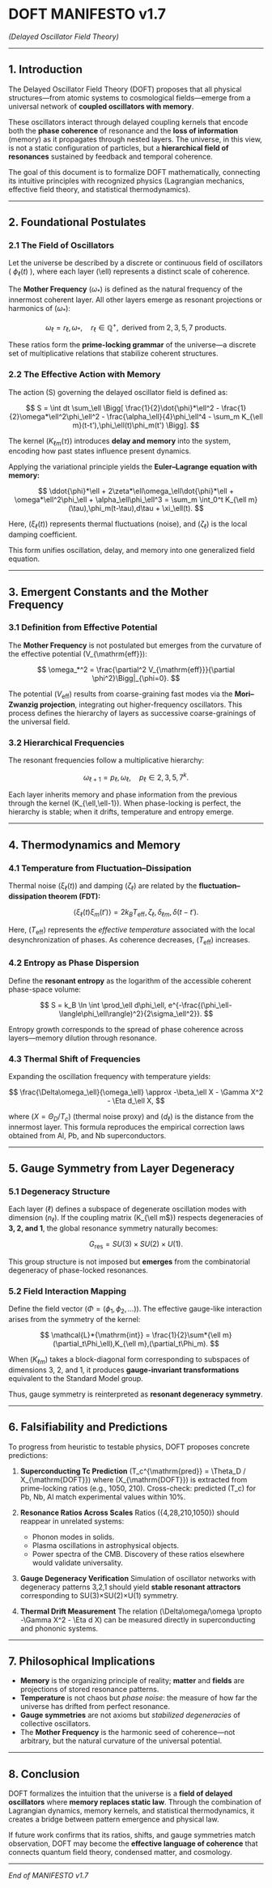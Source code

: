 # DOFT MANIFESTO v1.7

*(Delayed Oscillator Field Theory)*

---

## 1. Introduction

The Delayed Oscillator Field Theory (DOFT) proposes that all physical structures—from atomic systems to cosmological fields—emerge from a universal network of **coupled oscillators with memory**.

These oscillators interact through delayed coupling kernels that encode both the **phase coherence** of resonance and the **loss of information** (memory) as it propagates through nested layers. The universe, in this view, is not a static configuration of particles, but a **hierarchical field of resonances** sustained by feedback and temporal coherence.

The goal of this document is to formalize DOFT mathematically, connecting its intuitive principles with recognized physics (Lagrangian mechanics, effective field theory, and statistical thermodynamics).

---

## 2. Foundational Postulates

### 2.1 The Field of Oscillators

Let the universe be described by a discrete or continuous field of oscillators ( $\phi_\ell(t)$ ), where each layer (\ell) represents a distinct scale of coherence.

The **Mother Frequency** ($\omega_*$) is defined as the natural frequency of the innermost coherent layer. All other layers emerge as resonant projections or harmonics of ($\omega_*$):

$$
\omega_\ell = r_\ell,\omega_*, \quad r_\ell \in \mathbb{Q}^+,\text{ derived from } {2,3,5,7}\text{ products.}
$$

These ratios form the **prime-locking grammar** of the universe—a discrete set of multiplicative relations that stabilize coherent structures.

### 2.2 The Effective Action with Memory

The action (S) governing the delayed oscillator field is defined as:

$$
S = \int dt \sum_\ell \Bigg[ \frac{1}{2}\dot{\phi}*\ell^2 - \frac{1}{2}\omega*\ell^2\phi_\ell^2 - \frac{\alpha_\ell}{4}\phi_\ell^4 - \sum_m K_{\ell m}(t-t'),\phi_\ell(t)\phi_m(t') \Bigg].
$$

The kernel ($K_{\ell m}(\tau)$) introduces **delay and memory** into the system, encoding how past states influence present dynamics.

Applying the variational principle yields the **Euler–Lagrange equation with memory:**

$$
\ddot{\phi}*\ell + 2\zeta*\ell\omega_\ell\dot{\phi}*\ell + \omega*\ell^2\phi_\ell + \alpha_\ell\phi_\ell^3 = \sum_m \int_0^t K_{\ell m}(\tau),\phi_m(t-\tau),d\tau + \xi_\ell(t).
$$

Here, ($\xi_\ell(t)$) represents thermal fluctuations (noise), and ($\zeta_\ell$) is the local damping coefficient.

This form unifies oscillation, delay, and memory into one generalized field equation.

---

## 3. Emergent Constants and the Mother Frequency

### 3.1 Definition from Effective Potential

The **Mother Frequency** is not postulated but emerges from the curvature of the effective potential (V_{\mathrm{eff}}):

$$
\omega_*^2 = \frac{\partial^2 V_{\mathrm{eff}}}{\partial \phi^2}\Bigg|_{\phi=0}.
$$

The potential ($V_{\mathrm{eff}}$) results from coarse-graining fast modes via the **Mori–Zwanzig projection**, integrating out higher-frequency oscillators. This process defines the hierarchy of layers as successive coarse-grainings of the universal field.

### 3.2 Hierarchical Frequencies

The resonant frequencies follow a multiplicative hierarchy:

$$
\omega_{\ell+1} = p_\ell,\omega_\ell, \quad p_\ell \in {2,3,5,7}^k.
$$

Each layer inherits memory and phase information from the previous through the kernel (K_{\ell,\ell-1}).
When phase-locking is perfect, the hierarchy is stable; when it drifts, temperature and entropy emerge.

---

## 4. Thermodynamics and Memory

### 4.1 Temperature from Fluctuation–Dissipation

Thermal noise ($\xi_\ell(t)$) and damping ($\zeta_\ell$) are related by the **fluctuation–dissipation theorem (FDT):**

$$
\langle \xi_\ell(t)\xi_m(t')\rangle = 2k_B T_{\mathrm{eff}},\zeta_\ell,\delta_{\ell m},\delta(t-t').
$$

Here, ($T_{\mathrm{eff}}$) represents the *effective temperature* associated with the local desynchronization of phases.
As coherence decreases, ($T_{\mathrm{eff}}$) increases.

### 4.2 Entropy as Phase Dispersion

Define the **resonant entropy** as the logarithm of the accessible coherent phase-space volume:

$$
S = k_B \ln \int \prod_\ell d\phi_\ell, e^{-\frac{(\phi_\ell-\langle\phi_\ell\rangle)^2}{2\sigma_\ell^2}}.
$$

Entropy growth corresponds to the spread of phase coherence across layers—memory dilution through resonance.

### 4.3 Thermal Shift of Frequencies

Expanding the oscillation frequency with temperature yields:

$$
\frac{\Delta\omega_\ell}{\omega_\ell} \approx -\beta_\ell X - \Gamma X^2 - \Eta d_\ell X,
$$

where ($X = \Theta_D / T_c$) (thermal noise proxy) and ($d_\ell$) is the distance from the innermost layer.
This formula reproduces the empirical correction laws obtained from Al, Pb, and Nb superconductors.

---

## 5. Gauge Symmetry from Layer Degeneracy

### 5.1 Degeneracy Structure

Each layer ($\ell$) defines a subspace of degenerate oscillation modes with dimension ($n_\ell$).
If the coupling matrix (K_{\ell m$}) respects degeneracies of **3, 2, and 1**, the global resonance symmetry naturally becomes:

$$
G_{\mathrm{res}} = SU(3) \times SU(2) \times U(1).
$$

This group structure is not imposed but **emerges** from the combinatorial degeneracy of phase-locked resonances.

### 5.2 Field Interaction Mapping

Define the field vector $(\Phi = (\phi_1,\phi_2,\ldots))$.
The effective gauge-like interaction arises from the symmetry of the kernel:

$$
\mathcal{L}*{\mathrm{int}} = \frac{1}{2}\sum*{\ell m} (\partial_t\Phi_\ell),K_{\ell m},(\partial_t\Phi_m).
$$

When ($K_{\ell m}$) takes a block-diagonal form corresponding to subspaces of dimensions 3, 2, and 1, it produces **gauge-invariant transformations** equivalent to the Standard Model group.

Thus, gauge symmetry is reinterpreted as **resonant degeneracy symmetry**.

---

## 6. Falsifiability and Predictions

To progress from heuristic to testable physics, DOFT proposes concrete predictions:

1. **Superconducting Tc Prediction**
   \(T_c^{\mathrm{pred}} = \Theta_D / X_{\mathrm{DOFT}}\) where (X_{\mathrm{DOFT}}\) is extracted from prime-locking ratios (e.g., 1050, 210).
   Cross-check: predicted (T_c) for Pb, Nb, Al match experimental values within 10%.

2. **Resonance Ratios Across Scales**
   Ratios ({4,28,210,1050}) should reappear in unrelated systems:

   * Phonon modes in solids.
   * Plasma oscillations in astrophysical objects.
   * Power spectra of the CMB.
     Discovery of these ratios elsewhere would validate universality.

3. **Gauge Degeneracy Verification**
   Simulation of oscillator networks with degeneracy patterns 3,2,1 should yield **stable resonant attractors** corresponding to SU(3)×SU(2)×U(1) symmetry.

4. **Thermal Drift Measurement**
   The relation (\Delta\omega/\omega \propto -\Gamma X^2 - \Eta d X) can be measured directly in superconducting and phononic systems.

---

## 7. Philosophical Implications

* **Memory** is the organizing principle of reality; **matter** and **fields** are projections of stored resonance patterns.
* **Temperature** is not chaos but *phase noise*: the measure of how far the universe has drifted from perfect resonance.
* **Gauge symmetries** are not axioms but *stabilized degeneracies* of collective oscillators.
* The **Mother Frequency** is the harmonic seed of coherence—not arbitrary, but the natural curvature of the universal potential.

---

## 8. Conclusion

DOFT formalizes the intuition that the universe is a **field of delayed oscillators** where **memory replaces static law**.
Through the combination of Lagrangian dynamics, memory kernels, and statistical thermodynamics, it creates a bridge between pattern emergence and physical law.

If future work confirms that its ratios, shifts, and gauge symmetries match observation, DOFT may become the **effective language of coherence** that connects quantum field theory, condensed matter, and cosmology.

---

*End of MANIFESTO v1.7*

